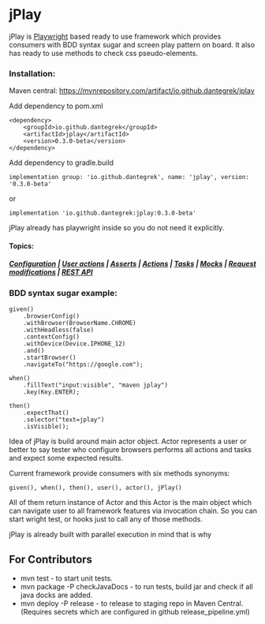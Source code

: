 # jPlay

jPlay is [Playwright](https://playwright.dev/java/) based ready to use framework which provides consumers with 
BDD syntax sugar and screen play pattern on board. It also has ready to use methods to check css pseudo-elements.

### Installation: 
Maven central: https://mvnrepository.com/artifact/io.github.dantegrek/jplay

Add dependency to pom.xml
```
<dependency>
    <groupId>io.github.dantegrek</groupId>
    <artifactId>jplay</artifactId>
    <version>0.3.0-beta</version>
</dependency>
```
Add dependency to gradle.build
```
implementation group: 'io.github.dantegrek', name: 'jplay', version: '0.3.0-beta'
```
or
```
implementation 'io.github.dantegrek:jplay:0.3.0-beta'
```
jPlay already has playwright inside so you do not need it explicitly.

#### Topics:
##### [Configuration](/docs/configuration.md) | [User actions](/docs/user_actions.md) | [Asserts](/docs/asserts.md) | [Actions](/docs/actions.md) | [Tasks](/docs/tasks.md) | [Mocks](/docs/mocks) | [Request modifications](docs/request_modifications.md) | [REST API](docs/rest_api.md)

### BDD syntax sugar example:

```
given()
    .browserConfig()
    .withBrowser(BrowserName.CHROME)
    .withHeadless(false)
    .contextConfig()
    .withDevice(Device.IPHONE_12)
    .and()
    .startBrowser()
    .navigateTo("https://google.com");

when()
    .fillText("input:visible", "maven jplay")
    .key(Key.ENTER);

then()
    .expectThat()
    .selector("text=jplay")
    .isVisible();
```

Idea of jPlay is build around main actor object. Actor represents a user or better to say
tester who configure browsers performs all actions and tasks and expect some expected results.

Current framework provide consumers with six methods synonyms:
```
given(), when(), then(), user(), actor(), jPlay()
```
All of them return instance of Actor and this Actor is the main object which can navigate user to all framework features
via invocation chain. So you can start wright test, or hooks just to call any of those methods.

jPlay is already built with parallel execution in mind that is why

## For Contributors

* mvn test - to start unit tests.
* mvn package -P checkJavaDocs - to run tests, build jar and check if all java docks are added.
* mvn deploy -P release - to release to staging repo in Maven Central. (Requires secrets which are configured in github
  release_pipeline.yml)
